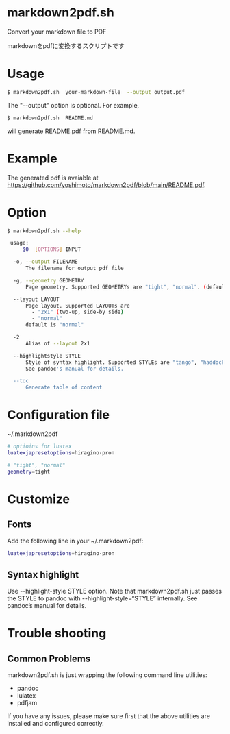# markdown2pdf.sh

Convert your markdown file to PDF

markdownをpdfに変換するスクリプトです

# Usage #

~~~~sh
$ markdown2pdf.sh  your-markdown-file  --output output.pdf
~~~~

The "--output" option is optional. For example,

~~~~sh
$ markdown2pdf.sh  README.md
~~~~

will generate README.pdf from README.md.

# Example

The generated pdf is avaiable at https://github.com/yoshimoto/markdown2pdf/blob/main/README.pdf.

# Option #

~~~~sh
$ markdown2pdf.sh --help
~~~~

~~~~sh
 usage:
     $0  [OPTIONS] INPUT

  -o, --output FILENAME
      The filename for output pdf file

  -g, --geometry GEOMETRY
      Page geometry. Supported GEOMETRYs are "tight", "normal". (default: "tight")

  --layout LAYOUT
	  Page layout. Supported LAYOUTs are
	    - "2x1" (two-up, side-by side)
	    - "normal"
	  default is "normal"

  -2
      Alias of --layout 2x1

  --highlightstyle STYLE
      Style of syntax highlight. Supported STYLEs are "tango", "haddock", "kate", etc.
	  See pandoc's manual for details.

  --toc
      Generate table of content
~~~~

# Configuration file #

~/.markdown2pdf

~~~~sh
# optioins for luatex
luatexjapresetoptions=hiragino-pron

# "tight", "normal"
geometry=tight
~~~~


# Customize #

## Fonts ##

Add the following line in your ~/.markdown2pdf:

~~~~sh
luatexjapresetoptions=hiragino-pron
~~~~

## Syntax highlight ##

Use --highlight-style STYLE option. Note that markdown2pdf.sh just
passes the STYLE to pandoc with --highlight-style=“STYLE” internally.
See pandoc’s manual for details.


# Trouble shooting #

## Common Problems ##

markdown2pdf.sh is just wrapping the following command line utilities:

 - pandoc
 - lulatex
 - pdfjam

If you have any issues, please make sure first that the above utilities are installed and configured correctly.
